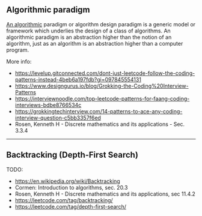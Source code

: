 ## Algorithmic paradigm

[An algorithmic][1] paradigm or algorithm design paradigm is a generic model or framework which underlies the design of a class of algorithms. An algorithmic paradigm is an abstraction higher than the notion of an algorithm, just as an algorithm is an abstraction higher than a computer program.

More info:

- https://levelup.gitconnected.com/dont-just-leetcode-follow-the-coding-patterns-instead-4beb6a197fdb?gi=097845554131
- https://www.designgurus.io/blog/Grokking-the-Coding%20Interview-Patterns
- https://interviewnoodle.com/top-leetcode-patterns-for-faang-coding-interviews-bdbe8766534c
- https://grokkingtechinterview.com/14-patterns-to-ace-any-coding-interview-question-c5bb3357f6ed
- Rosen, Kenneth H - Discrete mathematics and its applications - Sec. 3.3.4

---

## Backtracking (Depth-First Search)

TODO:

- https://en.wikipedia.org/wiki/Backtracking
- Cormen: Introduction to algorithms, sec. 20.3
- Rosen, Kenneth H - Discrete mathematics and its applications, sec 11.4.2 
- https://leetcode.com/tag/backtracking/
- https://leetcode.com/tag/depth-first-search/

[1]: https://en.wikipedia.org/wiki/Algorithmic_paradigm
